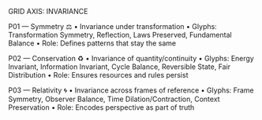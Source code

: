 GRID AXIS: INVARIANCE

P01 — Symmetry ⚖
   • Invariance under transformation
   • Glyphs: Transformation Symmetry, Reflection, Laws Preserved, Fundamental Balance
   • Role: Defines patterns that stay the same

P02 — Conservation ♻️
   • Invariance of quantity/continuity
   • Glyphs: Energy Invariant, Information Invariant, Cycle Balance, Reversible State, Fair Distribution
   • Role: Ensures resources and rules persist

P03 — Relativity 🌀
   • Invariance across frames of reference
   • Glyphs: Frame Symmetry, Observer Balance, Time Dilation/Contraction, Context Preservation
   • Role: Encodes perspective as part of truth
